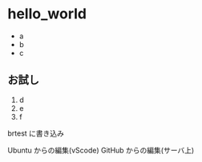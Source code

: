 # hello_world

- a
- b
- c

## お試し

1. d
1. e
1. f

brtest に書き込み

Ubuntu からの編集(vScode)
GitHub からの編集(サーバ上)
